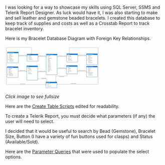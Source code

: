 

I was looking for a way to showcase my skills using SQL Server, SSMS and Telerik Report Designer.  As luck would have it, I was also starting to make and sell leather and gemstone beaded bracelets.  I created this database to keep track of supplies and costs as well as a Crosstab Report to track bracelet inventory.


Here is my Bracelet Database Diagram with Foreign Key Relationships.

[![Bracelet Database Diagram](images/DatabaseDiagramwithFK-thumb.png)](images/DatabaseDiagramwithFK-full.png)


_Click image to see fullsize_



Here are the [Create Table Scripts](tables.sql) edited for readability.


To create a Telerik Report, you must decide what parameters (if any) the user will need to select.

I decided that it would be useful to search by Bead (Gemstone), Bracelet Size, Button (I have a variety of fun buttons used for clasps) and Status (Available/Sold).

Here are the [Parameter Queries](inventoryreport.sql) that were used to populate the select options.  



















